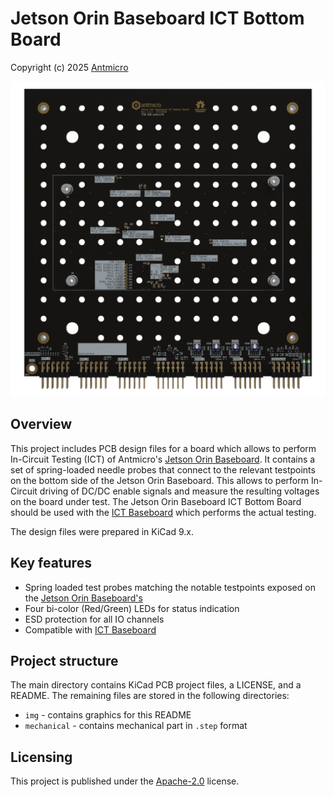 # Jetson Orin Baseboard ICT Bottom Board

Copyright (c) 2025 [Antmicro](https://www.antmicro.com)

![](img/job-ict-bottom-board-render.png)

## Overview

This project includes PCB design files for a board which allows to perform In-Circuit Testing (ICT) of Antmicro's [Jetson Orin Baseboard](https://github.com/antmicro/jetson-orin-baseboard).
It contains a set of spring-loaded needle probes that connect to the relevant testpoints on the bottom side of the Jetson Orin Baseboard.
This allows to perform In-Circuit driving of DC/DC enable signals and measure the resulting voltages on the board under test. 
The Jetson Orin Baseboard ICT Bottom Board should be used with the [ICT Baseboard](https://github.com/antmicro/ict-baseboard) which performs the actual testing.  

The design files were prepared in KiCad 9.x.

## Key features

* Spring loaded test probes matching the notable testpoints exposed on the [Jetson Orin Baseboard's](https://github.com/antmicro/jetson-orin-baseboard)
* Four bi-color (Red/Green) LEDs for status indication
* ESD protection for all IO channels
* Compatible with [ICT Baseboard](https://github.com/antmicro/ict-baseboard)

## Project structure

The main directory contains KiCad PCB project files, a LICENSE, and a README. 
The remaining files are stored in the following directories:

* `img` - contains graphics for this README
* `mechanical` - contains mechanical part in `.step` format

## Licensing

This project is published under the [Apache-2.0](LICENSE) license.
